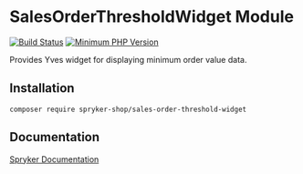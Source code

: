 # SalesOrderThresholdWidget Module
[![Build Status](https://travis-ci.org/spryker-shop/sales-order-threshold-widget.svg)](https://travis-ci.org/spryker-shop/sales-order-threshold-widget)
[![Minimum PHP Version](https://img.shields.io/badge/php-%3E%3D%207.3-8892BF.svg)](https://php.net/)

Provides Yves widget for displaying minimum order value data.

## Installation

```
composer require spryker-shop/sales-order-threshold-widget
```

## Documentation

[Spryker Documentation](https://academy.spryker.com)
